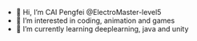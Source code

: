 - 👋 Hi, I’m CAI Pengfei @ElectroMaster-level5
- 👀 I’m interested in coding, animation and games
- 🌱 I’m currently learning deeplearning, java and unity

<!---
ElectroMaster-level5/ElectroMaster-level5 is a ✨ special ✨ repository because its `README.md` (this file) appears on your GitHub profile.
You can click the Preview link to take a look at your changes.
--->
